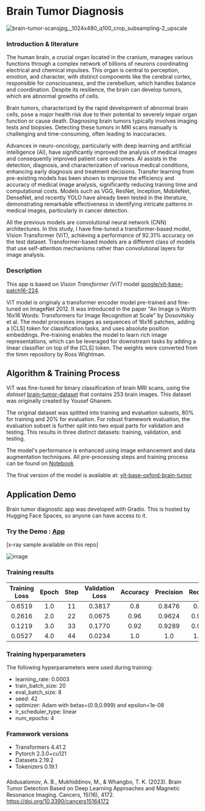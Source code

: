 # Brain Tumor Diagnosis

![brain-tumor-scansjpg__1024x480_q100_crop_subsampling-2_upscale](https://github.com/AMfeta99/Advanced_Computer_Vision/assets/74252797/cf675a49-d0d0-45f1-98eb-37b904dca82b)

### Introduction & literature
The human brain, a crucial organ located in the cranium, manages various functions through a complex network of billions of neurons coordinating electrical and chemical impulses. This organ is central to perception, emotion, and character, with distinct components like the cerebral cortex, responsible for consciousness, and the cerebellum, which handles balance and coordination. Despite its resilience, the brain can develop tumors, which are abnormal growths of cells.

Brain tumors, characterized by the rapid development of abnormal brain cells, pose a major health risk due to their potential to severely impair organ function or cause death. Diagnosing brain tumors typically involves imaging tests and biopsies. Detecting these tumors in MRI scans manually is challenging and time-consuming, often leading to inaccuracies.

Advances in neuro-oncology, particularly with deep learning and artificial intelligence (AI), have significantly improved the analysis of medical images and consequently improved patient care outcomes. AI assists in the detection, diagnosis, and characterization of various medical conditions, enhancing early diagnosis and treatment decisions. Transfer learning from pre-existing models has been shown to improve the efficiency and accuracy of medical image analysis, significantly reducing training time and computational costs. Models such as VGG, ResNet, Inception, MobileNet, DenseNet, and recently YOLO have already been tested in the literature, demonstrating remarkable effectiveness in identifying intricate patterns in medical images, particularly in cancer detection.

All the previous models are convolutional neural network (CNN) architectures. In this study, I have fine-tuned a transformer-based model, Vision Transformer (ViT), achieving a performance of 92.31% accuracy on the test dataset. Transformer-based models are a different class of models that use self-attention mechanisms rather than convolutional layers for image analysis.

### Description
This app is based on *Vision Transformer (ViT)* model [google/vit-base-patch16-224](https://huggingface.co/google/vit-base-patch16-224).

ViT model is originaly a transformer encoder model pre-trained and fine-tuned on ImageNet 2012. It was introduced in the paper "An Image is Worth 16x16 Words: Transformers for Image Recognition at Scale" by Dosovitskiy et al. The model processes images as sequences of 16x16 patches, adding a [CLS] token for classification tasks, and uses absolute position embeddings. Pre-training enables the model to learn rich image representations, which can be leveraged for downstream tasks by adding a linear classifier on top of the [CLS] token. The weights were converted from the timm repository by Ross Wightman.


## Algorithm & Training Process
ViT was fine-tuned for binary classification of brain MRI scans, using the *dataset* [brain-tumor-dataset](https://universe.roboflow.com/roboflow-100/brain-tumor-m2pbp) that contains 253 brain images. This dataset was originally created by Yousef Ghanem.

The original dataset was splitted into training and evaluation subsets, 80% for training and 20% for evaluation. For robust framework evaluation, the evaluation subset is further split into two equal parts for validation and testing. This results in three distinct datasets: training, validation, and testing. 

The model's performance is enhanced using image enhancement and data augmentation techniques. All pre-processing steps and training process can be found on [Notebook](https://github.com/AMfeta99/Advanced_Computer_Vision/blob/main/Computer_Vision_HF/brain_tumor_diagnosis_app_HF/Transfer_learning_image_classification.ipynb)

The final version of the model is available at:
[vit-base-oxford-brain-tumor](https://huggingface.co/AMfeta99/vit-base-oxford-brain-tumor)

## Application Demo
Brain tumor diagnostic app was developed with Gradio. This is hosted by Hugging Face Spaces, so anyone can have access to it.
### Try the Demo : [App](https://huggingface.co/spaces/AMfeta99/brain_tumor_diagnosis)
[x-ray sample available on this repo]

![image](https://github.com/AMfeta99/Advanced_Computer_Vision/assets/74252797/8bead0a4-e3f7-4db3-819f-30a70c55c8f7)


### Training results

| Training Loss | Epoch | Step | Validation Loss | Accuracy | Precision | Recall | F1     |
|:-------------:|:-----:|:----:|:---------------:|:--------:|:---------:|:------:|:------:|
| 0.6519        | 1.0   | 11   | 0.3817          | 0.8      | 0.8476    | 0.8    | 0.7751 |
| 0.2616        | 2.0   | 22   | 0.0675          | 0.96     | 0.9624    | 0.96   | 0.9594 |
| 0.1219        | 3.0   | 33   | 0.1770          | 0.92     | 0.9289    | 0.92   | 0.9174 |
| 0.0527        | 4.0   | 44   | 0.0234          | 1.0      | 1.0       | 1.0    | 1.0    |

### Training hyperparameters

The following hyperparameters were used during training:
- learning_rate: 0.0003
- train_batch_size: 20
- eval_batch_size: 8
- seed: 42
- optimizer: Adam with betas=(0.9,0.999) and epsilon=1e-08
- lr_scheduler_type: linear
- num_epochs: 4


### Framework versions

- Transformers 4.41.2
- Pytorch 2.3.0+cu121
- Datasets 2.19.2
- Tokenizers 0.19.1

### 
Abdusalomov, A. B., Mukhiddinov, M., & Whangbo, T. K. (2023). Brain Tumor Detection Based on Deep Learning Approaches and Magnetic Resonance Imaging. Cancers, 15(16), 4172. https://doi.org/10.3390/cancers15164172
